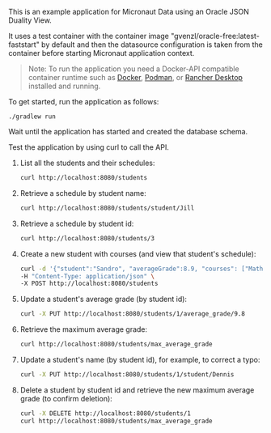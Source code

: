 This is an example application for Micronaut Data using an Oracle JSON Duality View.

It uses a test container with the container image "gvenzl/oracle-free:latest-faststart" by default and then
the datasource configuration is taken from the container before starting Micronaut application context. 

>Note: To run the application you need a Docker-API compatible container runtime such as [Docker](https://www.docker.io/gettingstarted/), [Podman](https://podman.io/docs/installation), or [Rancher Desktop](https://docs.rancherdesktop.io/getting-started/installation/) installed and running.

To get started, run the application as follows:

```
./gradlew run
```

Wait until the application has started and created the database schema.

Test the application by using curl to call the API.

1. List all the students and their schedules:

    ```bash
    curl http://localhost:8080/students
    ```

2. Retrieve a schedule by student name:

    ```bash
    curl http://localhost:8080/students/student/Jill
    ```

3. Retrieve a schedule by student id:

    ```bash
    curl http://localhost:8080/students/3
    ```

4. Create a new student with courses (and view that student's schedule):

    ```bash
    curl -d '{"student":"Sandro", "averageGrade":8.9, "courses": ["Math", "English"]}' \
    -H "Content-Type: application/json" \
    -X POST http://localhost:8080/students
    ```

5. Update a student's average grade (by student id):

    ```bash
    curl -X PUT http://localhost:8080/students/1/average_grade/9.8
    ```
    
6. Retrieve the maximum average grade:

    ```bash
    curl http://localhost:8080/students/max_average_grade
    ```

7. Update a student's name (by student id), for example, to correct a typo:
 
    ```bash
    curl -X PUT http://localhost:8080/students/1/student/Dennis
    ```

8. Delete a student by student id and retrieve the new maximum average grade (to confirm deletion):

    ```bash
    curl -X DELETE http://localhost:8080/students/1
    curl http://localhost:8080/students/max_average_grade
    ```